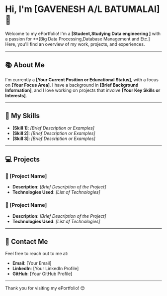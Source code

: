 # Hi, I'm **[GAVENESH A/L BATUMALAI]** 👋

Welcome to my ePortfolio! I'm a **[Student,Studying Data engineering ]** with a passion for **[Big Data Processing,Database Management and Etc.] Here, you'll find an overview of my work, projects, and experiences.


---

## 📚 About Me

I'm currently a **[Your Current Position or Educational Status]**, with a focus on **[Your Focus Area]**. I have a background in **[Brief Background Information]**, and I love working on projects that involve **[Your Key Skills or Interests]**.

---

## 📝 My Skills

- **[Skill 1]**: *[Brief Description or Examples]*
- **[Skill 2]**: *[Brief Description or Examples]*
- **[Skill 3]**: *[Brief Description or Examples]*

---

## 💻 Projects

### 🌟 [Project Name]
- **Description**: *[Brief Description of the Project]*
- **Technologies Used**: *[List of Technologies]*

### 🌟 [Project Name]
- **Description**: *[Brief Description of the Project]*
- **Technologies Used**: *[List of Technologies]*

---

## 📧 Contact Me

Feel free to reach out to me at:
- **Email**: [Your Email]
- **LinkedIn**: [Your LinkedIn Profile]
- **GitHub**: [Your GitHub Profile]

---

Thank you for visiting my ePortfolio! 😊
